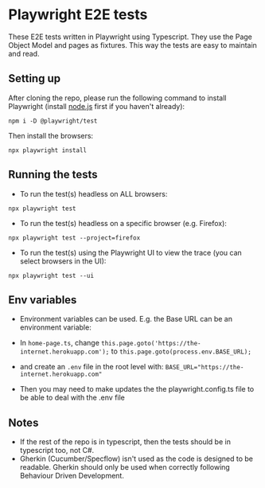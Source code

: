 # Playwright E2E tests

These E2E tests written in Playwright using Typescript. They use the Page Object Model and pages as fixtures. This way the tests are easy to maintain and read.

## Setting up

After cloning the repo, please run the following command to install Playwright (install [node.js](https://nodejs.org/en) first if you haven't already):

```npm i -D @playwright/test```

Then install the browsers:

```npx playwright install```

## Running the tests

- To run the test(s) headless on ALL browsers:

```npx playwright test```

- To run the test(s) headless on a specific browser (e.g. Firefox):

```npx playwright test --project=firefox```

- To run the test(s) using the Playwright UI to view the trace (you can select browsers in the UI):

```npx playwright test --ui```

## Env variables

- Environment variables can be used. E.g. the Base URL can be an environment variable:

- In ```home-page.ts```, change ```this.page.goto('https://the-internet.herokuapp.com');``` to ```this.page.goto(process.env.BASE_URL);```

- and create an ```.env``` file in the root level with:
```BASE_URL="https://the-internet.herokuapp.com"```

- Then you may need to make updates the the playwright.config.ts file to be able to deal with the .env file

## Notes

- If the rest of the repo is in typescript, then the tests should be in typescript too, not C#.
- Gherkin (Cucumber/Specflow) isn't used as the code is designed to be readable. Gherkin should only be used when correctly following Behaviour Driven Development.
